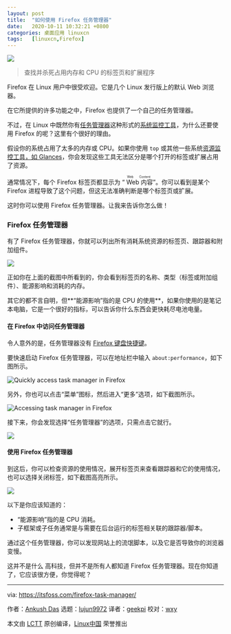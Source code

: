 ```yaml
---
layout: post
title:	"如何使用 Firefox 任务管理器"
date:	2020-10-11 10:32:21 +0800 
categories:	桌面应用 linuxcn 
tags:	[linuxcn,Firefox]
---
```



![](/Asserts/Images//attachment/album/202010/11/103209cc1l7ktc7asacjhe.jpg)



> 
> 查找并杀死占用内存和 CPU 的标签页和扩展程序
> 
> 
> 


Firefox 在 Linux 用户中很受欢迎。它是几个 Linux 发行版上的默认 Web 浏览器。


在它所提供的许多功能之中，Firefox 也提供了一个自己的任务管理器。


不过，在 Linux 中既然你有[任务管理器](https://itsfoss.com/task-manager-linux/)这种形式的[系统监控工具](https://itsfoss.com/linux-system-monitoring-tools/)，为什么还要使用 Firefox 的呢？这里有个很好的理由。


假设你的系统占用了太多的内存或 CPU。如果你使用 `top` 或其他一些系统[资源监控工具，如 Glances](https://itsfoss.com/glances/)，你会发现这些工具无法区分是哪个打开的标签或扩展占用了资源。


通常情况下，每个 Firefox 标签页都显示为 “<ruby> Web 内容 <rt>  Web Content </rt></ruby>”。你可以看到是某个 Firefox 进程导致了这个问题，但这无法准确判断是哪个标签页或扩展。


这时你可以使用 Firefox 任务管理器。让我来告诉你怎么做！


### Firefox 任务管理器


有了 Firefox 任务管理器，你就可以列出所有消耗系统资源的标签页、跟踪器和附加组件。


![](/Asserts/Images//attachment/album/202010/11/103226s7lszsyi5mzc8cgh.png)


正如你在上面的截图中所看到的，你会看到标签页的名称、类型（标签或附加组件）、能源影响和消耗的内存。


其它的都不言自明，但\*\*“能源影响”指的是 CPU 的使用\*\*，如果你使用的是笔记本电脑，它是一个很好的指标，可以告诉你什么东西会更快耗尽电池电量。


#### 在 Firefox 中访问任务管理器


令人意外的是，任务管理器没有 [Firefox 键盘快捷键](https://itsfoss.com/firefox-keyboard-shortcuts/)。


要快速启动 Firefox 任务管理器，可以在地址栏中输入 `about:performance`，如下图所示。


![Quickly access task manager in Firefox](/Asserts/Images//attachment/album/202010/11/103230bsuoppv6o390kfo9.jpg)


另外，你也可以点击“菜单”图标，然后进入“更多”选项，如下截图所示。


![Accessing task manager in Firefox](/Asserts/Images//attachment/album/202010/11/103238wjrhrhhavfvt5vwr.jpg)


接下来，你会发现选择“任务管理器”的选项，只需点击它就行。


![](/Asserts/Images//attachment/album/202010/11/103242sq5p42z5zp4cizgx.jpg)


#### 使用 Firefox 任务管理器


到这后，你可以检查资源的使用情况，展开标签页来查看跟踪器和它的使用情况，也可以选择关闭标签，如下截图高亮所示。


![](/Asserts/Images//attachment/album/202010/11/103249q2sfs28ato1skkkd.png)


以下是你应该知道的：


* “能源影响”指的是 CPU 消耗。
* 子框架或子任务通常是与需要在后台运行的标签相关联的跟踪器/脚本。


通过这个任务管理器，你可以发现网站上的流氓脚本，以及它是否导致你的浏览器变慢。


这并不是什么 高科技，但并不是所有人都知道 Firefox 任务管理器。现在你知道了，它应该很方便，你觉得呢？




---


via: <https://itsfoss.com/firefox-task-manager/>


作者：[Ankush Das](https://itsfoss.com/author/ankush/) 选题：[lujun9972](https://github.com/lujun9972) 译者：[geekpi](https://github.com/geekpi) 校对：[wxy](https://github.com/wxy)


本文由 [LCTT](https://github.com/LCTT/TranslateProject) 原创编译，[Linux中国](https://linux.cn/) 荣誉推出
